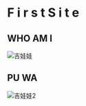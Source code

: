 # F i r s t   S i t e
## WHO  AM  I
![吉娃娃](https://onepage.nownews.com/sites/default/files/styles/crop_thematic_mobile_banner_img/public/2020-11/%E5%90%89%E5%A8%83%E5%A8%83MB.jpg?h=5e9d654c&itok=X1smr_M_)
## PU  WA
![吉娃娃2](http://dingyue.nosdn.127.net/1rjmQWp6UZu5NVrC1icD3O7X3Q2JrcS2YXOjlom7=PrOw1523859055406.jpg)
